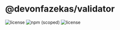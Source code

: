 # @devonfazekas/validator

![license](https://img.shields.io/npm/v/@devonfazekas/validator)
![npm (scoped)](https://img.shields.io/github/issues/DFazekas/validator)
![license](https://img.shields.io/github/license/DFazekas/validator)

